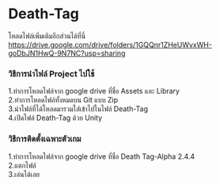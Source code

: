 # Death-Tag


โหลดไฟล์เพิ่มเติมอีกส่วนได้ที่นี่ https://drive.google.com/drive/folders/1GQQnr1ZHeUWvxWH-goDbJN1HwQ-9N7NC?usp=sharing <br />


### วิธีการนำไฟล์ Project ไปใช้<br />

1.ทำการโหลดไฟล์จาก google drive ที่ชื่อ Assets และ Library<br />
2.ทำการโหลดไฟล์ทั้งหมดบน Git แบบ Zip<br />
3.นำไฟล์ที่ได้โหลดมารวมใส่เข้าไปในไฟล์ Death-Tag<br />
4.เปิดไฟล์ Death-Tag ด้วย Unity <br />

### วิธีการติดตั้งเฉพาะตัวเกม<br />

1.ทำการโหลดไฟล์จาก google drive ที่ชื่อ Death Tag-Alpha 2.4.4<br />
2.แตกไฟล์ <br />
3.เล่นได้เลย<br />

